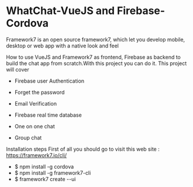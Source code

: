 # WhatChat-VueJS and Firebase-Cordova
 
Framework7 is an open source framework7, which let you develop mobile, desktop or web app with a native look and feel

How to use VueJS and Framework7 as frontend, Firebase as backend to build the chat app from scratch.With this project you can do it.
This project will cover 

* Firebase user Authentication

* Forget the password

* Email Verification

* Firebase real time database

* One on one chat

* Group chat

Installation steps
 First of all you should go to visit this web site : https://framework7.io/cli/
 
 * $ npm install -g cordova
 * $ npm install -g framework7-cli
 * $ framework7 create --ui

